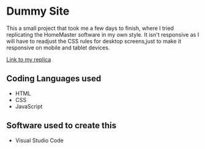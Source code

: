 # Dummy Site
This a small project that took me a few days to finish, where I tried replicating the HomeMaster software in my own style. 
It isn't responsive as I will have to readjust the CSS rules for desktop screens,just to make it responsive on mobile and tablet devices. 

[Link to my replica](https://thajeepan-rathiharan.github.io/Dummy_Site_Template/)

## Coding Languages used
- HTML
- CSS
- JavaScript

## Software used to create this
- Visual Studio Code
